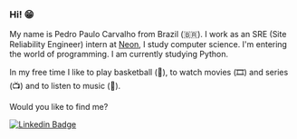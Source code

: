 ### Hi! 😁 

My name is Pedro Paulo Carvalho from Brazil (🇧🇷). I work as an SRE (Site Reliability Engineer) intern at [Neon](https://neon.com.br/), I study computer science. I'm entering the world of programming. I am currently studying Python.

In my free time I like to play basketball (🏀), to watch movies (🎞️) and series (📺) and to listen to music (🎵).

Would you like to find me?


[![Linkedin Badge](https://img.shields.io/badge/-LinkedIn-blue?style=flat-square&logo=Linkedin&logoColor=white&link=https:https://www.linkedin.com/in/pedro-pereira28/)](https://www.linkedin.com/in/pedro-pereira28/)

